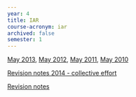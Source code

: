 ```yaml
---
year: 4
title: IAR
course-acronym: iar
archived: false
semester: 1
---
```


[May 2013](https://docs.google.com/document/d/1M4VqxYz-Zy-Z75Efqw4Lf8nX68IUI7oOvqYIVbCqd50/edit?usp=sharing),
[May 2012](https://docs.google.com/document/d/1O0LLZXkpOJL7EdQEzXNWW1I4PA8yPKv-eHFkaUCCnAU/edit),
[May 2011](https://docs.google.com/document/d/1TaEyuk40uAhhG84562iIqLWYkZp5rqGqSkbUV4F9GtU/edit),
[May 2010](https://docs.google.com/document/d/17LqIMiRUHXf8kfrFEHNXNwR_xM5uCb5kpSXQhydiscg/edit)

[Revision notes 2014 - collective effort](https://docs.google.com/document/d/1gVpStn-Y1RXPsZWUMxWODANq9waFItFwOuFkspsPXT4/edit)

[Revision notes](https://docs.google.com/document/d/1gTSI6EhJPgDq4_hXW_9PAmmIYanv6JW_cyE34R9X8Oo/edit?usp=sharing)

